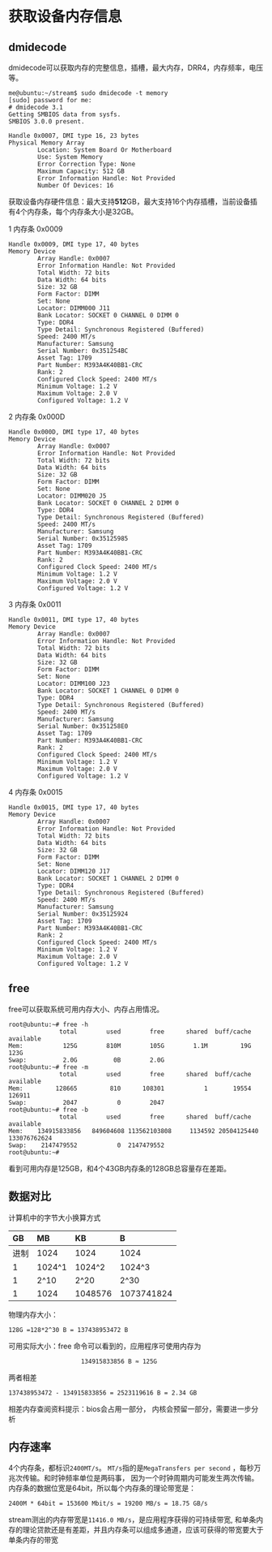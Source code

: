 获取设备内存信息
=====================

## dmidecode
dmidecode可以获取内存的完整信息，插槽，最大内存，DRR4，内存频率，电压等。

```
me@ubuntu:~/stream$ sudo dmidecode -t memory
[sudo] password for me:
# dmidecode 3.1
Getting SMBIOS data from sysfs.
SMBIOS 3.0.0 present.

Handle 0x0007, DMI type 16, 23 bytes
Physical Memory Array
        Location: System Board Or Motherboard
        Use: System Memory
        Error Correction Type: None
        Maximum Capacity: 512 GB
        Error Information Handle: Not Provided
        Number Of Devices: 16
```

获取设备内存硬件信息：最大支持**512**GB，最大支持16个内存插槽，当前设备插有4个内存条，每个内存条大小是32GB。

1 内存条 0x0009
```
Handle 0x0009, DMI type 17, 40 bytes
Memory Device
        Array Handle: 0x0007
        Error Information Handle: Not Provided
        Total Width: 72 bits
        Data Width: 64 bits
        Size: 32 GB
        Form Factor: DIMM
        Set: None
        Locator: DIMM000 J11
        Bank Locator: SOCKET 0 CHANNEL 0 DIMM 0
        Type: DDR4
        Type Detail: Synchronous Registered (Buffered)
        Speed: 2400 MT/s
        Manufacturer: Samsung
        Serial Number: 0x351254BC
        Asset Tag: 1709
        Part Number: M393A4K40BB1-CRC
        Rank: 2
        Configured Clock Speed: 2400 MT/s
        Minimum Voltage: 1.2 V
        Maximum Voltage: 2.0 V
        Configured Voltage: 1.2 V
```
2 内存条 0x000D
```
Handle 0x000D, DMI type 17, 40 bytes
Memory Device
        Array Handle: 0x0007
        Error Information Handle: Not Provided
        Total Width: 72 bits
        Data Width: 64 bits
        Size: 32 GB
        Form Factor: DIMM
        Set: None
        Locator: DIMM020 J5
        Bank Locator: SOCKET 0 CHANNEL 2 DIMM 0
        Type: DDR4
        Type Detail: Synchronous Registered (Buffered)
        Speed: 2400 MT/s
        Manufacturer: Samsung
        Serial Number: 0x35125985
        Asset Tag: 1709
        Part Number: M393A4K40BB1-CRC
        Rank: 2
        Configured Clock Speed: 2400 MT/s
        Minimum Voltage: 1.2 V
        Maximum Voltage: 2.0 V
        Configured Voltage: 1.2 V
```
3 内存条 0x0011
```
Handle 0x0011, DMI type 17, 40 bytes
Memory Device
        Array Handle: 0x0007
        Error Information Handle: Not Provided
        Total Width: 72 bits
        Data Width: 64 bits
        Size: 32 GB
        Form Factor: DIMM
        Set: None
        Locator: DIMM100 J23
        Bank Locator: SOCKET 1 CHANNEL 0 DIMM 0
        Type: DDR4
        Type Detail: Synchronous Registered (Buffered)
        Speed: 2400 MT/s
        Manufacturer: Samsung
        Serial Number: 0x351258E0
        Asset Tag: 1709
        Part Number: M393A4K40BB1-CRC
        Rank: 2
        Configured Clock Speed: 2400 MT/s
        Minimum Voltage: 1.2 V
        Maximum Voltage: 2.0 V
        Configured Voltage: 1.2 V
```
4 内存条 0x0015
```
Handle 0x0015, DMI type 17, 40 bytes
Memory Device
        Array Handle: 0x0007
        Error Information Handle: Not Provided
        Total Width: 72 bits
        Data Width: 64 bits
        Size: 32 GB
        Form Factor: DIMM
        Set: None
        Locator: DIMM120 J17
        Bank Locator: SOCKET 1 CHANNEL 2 DIMM 0
        Type: DDR4
        Type Detail: Synchronous Registered (Buffered)
        Speed: 2400 MT/s
        Manufacturer: Samsung
        Serial Number: 0x35125924
        Asset Tag: 1709
        Part Number: M393A4K40BB1-CRC
        Rank: 2
        Configured Clock Speed: 2400 MT/s
        Minimum Voltage: 1.2 V
        Maximum Voltage: 2.0 V
        Configured Voltage: 1.2 V
```

## free
free可以获取系统可用内存大小、内存占用情况。
```shell-session
root@ubuntu:~# free -h
              total        used        free      shared  buff/cache   available
Mem:           125G        810M        105G        1.1M         19G        123G
Swap:          2.0G          0B        2.0G
root@ubuntu:~# free -m
              total        used        free      shared  buff/cache   available
Mem:         128665         810      108301           1       19554      126911
Swap:          2047           0        2047
root@ubuntu:~# free -b
              total        used        free      shared  buff/cache   available
Mem:    134915833856   849604608 113562103808     1134592 20504125440 133076762624
Swap:    2147479552           0  2147479552
root@ubuntu:~#
```
看到可用内存是125GB，和4个43GB内存条的128GB总容量存在差距。


## 数据对比

计算机中的字节大小换算方式

|GB        |MB            |KB         |B           |
|:---------|:-------------|:----------|:-----------|
|进制      |1024          |1024       |1024        |
|1         |1024^1        |1024^2     |1024^3      |
|1         |2^10          |2^20       |2^30        |
|1         |1024          |1048576    |1073741824  |


物理内存大小：
```
128G =128*2^30 B = 137438953472 B 
```
可用实际大小：free 命令可以看到的，应用程序可使用内存为
```
                    134915833856 B ≈ 125G 
```
两者相差
```
137438953472 - 134915833856 = 2523119616 B = 2.34 GB
```
相差内存查阅资料提示：bios会占用一部分， 内核会预留一部分，需要进一步分析

## 内存速率

4个内存条，都标识`2400MT/s`。 `MT/s`指的是`MegaTransfers per second` ，每秒万兆次传输。和时钟频率单位是两码事， 因为一个时钟周期内可能发生两次传输。
内存条的数据位宽是64bit，所以每个内存条的理论带宽是： 
```
2400M * 64bit = 153600 Mbit/s = 19200 MB/s = 18.75 GB/s
```
stream测出的内存带宽是`11416.0 MB/s`，是应用程序获得的可持续带宽, 和单条内存的理论贷款还是有差距，并且内存条可以组成多通道，应该可获得的带宽要大于单条内存的带宽
